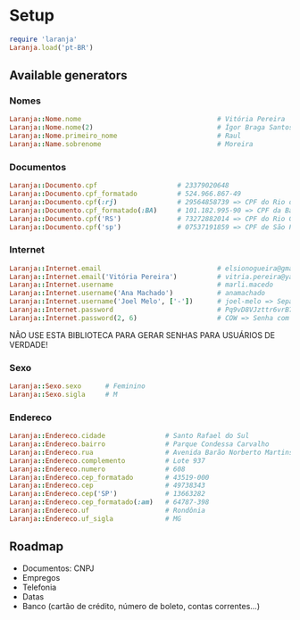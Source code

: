 # Setup

```ruby
require 'laranja'
Laranja.load('pt-BR')
```
## Available generators

### Nomes

```ruby
Laranja::Nome.nome                                  # Vitória Pereira
Laranja::Nome.nome(2)                               # Ígor Braga Santos => 2 sobrenomes
Laranja::Nome.primeiro_nome                         # Raul
Laranja::Name.sobrenome                             # Moreira
```

### Documentos

```ruby
Laranja::Documento.cpf                    # 23379020648
Laranja::Documento.cpf_formatado          # 524.966.867-49
Laranja::Documento.cpf(:rj)               # 29564858739 => CPF do Rio de Janeiro
Laranja::Documento.cpf_formatado(:BA)     # 101.182.995-90 => CPF da Bahia
Laranja::Documento.cpf('RS')              # 73272882014 => CPF do Rio Grande do Sul
Laranja::Documento.cpf('sp')              # 07537191859 => CPF de São Paulo
```

### Internet

```ruby
Laranja::Internet.email                             # elsionogueira@gmail.com
Laranja::Internet.email('Vitória Pereira')          # vitria.pereira@yahoo.com
Laranja::Internet.username                          # marli.macedo
Laranja::Internet.username('Ana Machado')           # anamachado
Laranja::Internet.username('Joel Melo', ['-'])      # joel-melo => Separador específico
Laranja::Internet.password                          # Pq9vD8VJzttr6vrB77hDCp2LVK8iSm1iUjezQuS9dlah0EUukfQDPLf5ad0e6WwsrI39
Laranja::Internet.password(2, 6)                    # COW => Senha com entre 2 a 6 caracteres (o padrão é entre 8 e 128)
```
NÃO USE ESTA BIBLIOTECA PARA GERAR SENHAS PARA USUÁRIOS DE VERDADE!

### Sexo

```ruby
Laranja::Sexo.sexo      # Feminino
Laranja::Sexo.sigla     # M
```

### Endereco

```ruby
Laranja::Endereco.cidade               # Santo Rafael do Sul
Laranja::Endereco.bairro               # Parque Condessa Carvalho
Laranja::Endereco.rua                  # Avenida Barão Norberto Martins Neto
Laranja::Endereco.complemento          # Lote 937
Laranja::Endereco.numero               # 608
Laranja::Endereco.cep_formatado        # 43519-000
Laranja::Endereco.cep                  # 49738343
Laranja::Endereco.cep('SP')            # 13663282
Laranja::Endereco.cep_formatado(:am)   # 64787-398
Laranja::Endereco.uf                   # Rondônia
Laranja::Endereco.uf_sigla             # MG
```
## Roadmap

- Documentos: CNPJ
- Empregos
- Telefonia
- Datas
- Banco (cartão de crédito, número de boleto, contas correntes...)
